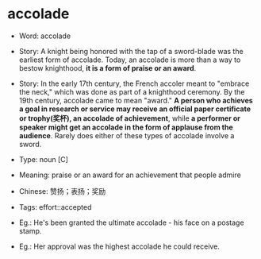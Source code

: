 # accolade

- Word: accolade
- Story: A knight being honored with the tap of a sword-blade was the earliest form of accolade. Today, an accolade is more than a way to bestow knighthood, **it is a form of praise or an award**.
- Story: In the early 17th century, the French accoler meant to "embrace the neck," which was done as part of a knighthood ceremony. By the 19th century, accolade came to mean "award." **A person who achieves a goal in research or service may receive an official paper certificate or trophy(奖杯), an accolade of achievement**, while **a performer or speaker might get an accolade in the form of applause from the audience**. Rarely does either of these types of accolade involve a sword.

- Type: noun [C]
- Meaning: praise or an award for an achievement that people admire
- Chinese: 赞扬；表扬；奖励
- Tags: effort::accepted
- Eg.: He's been granted the ultimate accolade - his face on a postage stamp.
- Eg.: Her approval was the highest accolade he could receive.

